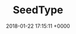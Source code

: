 ---
layout: post
title:  "SeedType"
category: projects
date:   2018-01-22 17:15:11 +0000
disqus: disabled
excerpt: Uses statistical modeling techniques to predict a seed type given kernel data. Created 6 algorithmic models, picked the most accurate one, and showed 96% confidence in the model.
---